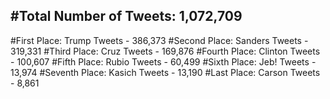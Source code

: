 #Total Number of Tweets: 1,072,709 
---
#First Place: Trump Tweets - 386,373
#Second Place: Sanders Tweets - 319,331
#Third Place: Cruz Tweets - 169,876
#Fourth Place: Clinton Tweets - 100,607
#Fifth Place: Rubio Tweets - 60,499
#Sixth Place: Jeb! Tweets - 13,974
#Seventh Place: Kasich Tweets - 13,190
#Last Place: Carson Tweets - 8,861
